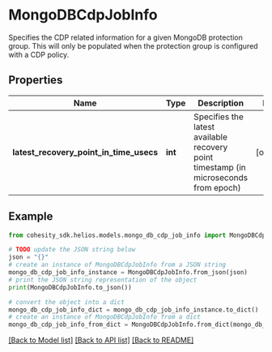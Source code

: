 # MongoDBCdpJobInfo

Specifies the CDP related information for a given MongoDB protection group. This will only be populated when the protection group is configured with a CDP policy.

## Properties

Name | Type | Description | Notes
------------ | ------------- | ------------- | -------------
**latest_recovery_point_in_time_usecs** | **int** | Specifies the latest available recovery point timestamp (in microseconds from epoch) | [optional] 

## Example

```python
from cohesity_sdk.helios.models.mongo_db_cdp_job_info import MongoDBCdpJobInfo

# TODO update the JSON string below
json = "{}"
# create an instance of MongoDBCdpJobInfo from a JSON string
mongo_db_cdp_job_info_instance = MongoDBCdpJobInfo.from_json(json)
# print the JSON string representation of the object
print(MongoDBCdpJobInfo.to_json())

# convert the object into a dict
mongo_db_cdp_job_info_dict = mongo_db_cdp_job_info_instance.to_dict()
# create an instance of MongoDBCdpJobInfo from a dict
mongo_db_cdp_job_info_from_dict = MongoDBCdpJobInfo.from_dict(mongo_db_cdp_job_info_dict)
```
[[Back to Model list]](../README.md#documentation-for-models) [[Back to API list]](../README.md#documentation-for-api-endpoints) [[Back to README]](../README.md)


